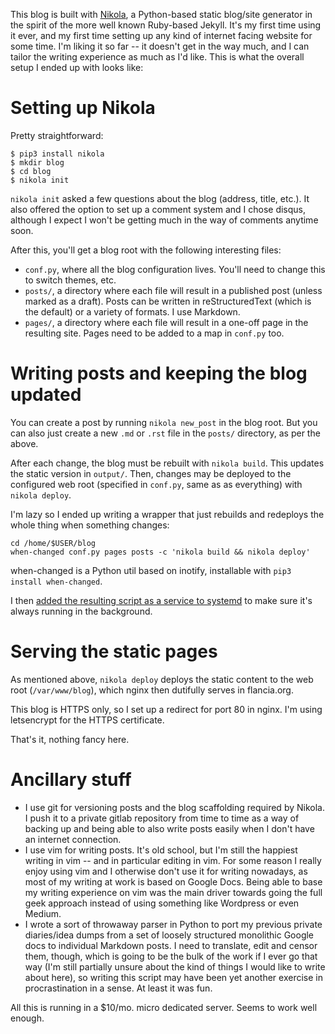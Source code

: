 <!--
.. title: Nikola
.. slug: nikola
.. date: 2018-12-27 12:00:00 UTC+01:00
.. tags: tech, meta
.. category: 
.. link: 
.. description: 
.. type: text
-->

This blog is built with [Nikola][1], a Python-based static blog/site generator in the spirit of the more well known Ruby-based Jekyll. It's my first time using it ever, and my first time setting up any kind of internet facing website for some time. I'm liking it so far -- it doesn't get in the way much, and I can tailor the writing experience as much as I'd like. This is what the overall setup I ended up with looks like:

# Setting up Nikola
Pretty straightforward:

```shell
$ pip3 install nikola
$ mkdir blog
$ cd blog
$ nikola init
```

`nikola init` asked a few questions about the blog (address, title, etc.). It also offered the option to set up a comment system and I chose disqus, although I expect I won't be getting much in the way of comments anytime soon.

After this, you'll get a blog root with the following interesting files:

* `conf.py`, where all the blog configuration lives. You'll need to change this to switch themes, etc.
* `posts/`, a directory where each file will result in a published post (unless marked as a draft). Posts can be written in reStructuredText (which is the default) or a variety of formats. I use Markdown.
* `pages/`, a directory where each file will result in a one-off page in the resulting site. Pages need to be added to a map in `conf.py` too.

# Writing posts and keeping the blog updated
You can create a post by running `nikola new_post` in the blog root. But you can also just create a new `.md` or `.rst` file in the `posts/` directory, as per the above.

After each change, the blog must be rebuilt with `nikola build`. This updates the static version in `output/`. Then, changes may be deployed to the configured web root (specified in `conf.py`, same as as everything) with `nikola deploy`.

I'm lazy so I ended up writing a wrapper that just rebuilds and redeploys the whole thing when something changes:

```shell
cd /home/$USER/blog
when-changed conf.py pages posts -c 'nikola build && nikola deploy'
```

when-changed is a Python util based on inotify, installable with `pip3 install when-changed`.

I then [added the resulting script as a service to systemd][2] to make sure it's always running in the background.

# Serving the static pages
As mentioned above, `nikola deploy` deploys the static content to the web root (`/var/www/blog`), which nginx then dutifully serves in flancia.org.

This blog is HTTPS only, so I set up a redirect for port 80 in nginx. I'm using letsencrypt for the HTTPS certificate.

That's it, nothing fancy here.

# Ancillary stuff
* I use git for versioning posts and the blog scaffolding required by Nikola. I push it to a private gitlab repository from time to time as a way of backing up and being able to also write posts easily when I don't have an internet connection.
* I use vim for writing posts. It's old school, but I'm still the happiest writing in vim -- and in particular editing in vim. For some reason I really enjoy using vim and I otherwise don't use it for writing nowadays, as most of my writing at work is based on Google Docs. Being able to base my writing experience on vim was the main driver towards going the full geek approach instead of using something like Wordpress or even Medium.
* I wrote a sort of throwaway parser in Python to port my previous private diaries/idea dumps from a set of loosely structured monolithic Google docs to individual Markdown posts. I need to translate, edit and censor them, though, which is going to be the bulk of the work if I ever go that way (I'm still partially unsure about the kind of things I would like to write about here), so writing this script may have been yet another exercise in procrastination in a sense. At least it was fun.

All this is running in a $10/mo. micro dedicated server. Seems to work well enough.

[1]: https://getnikola.com
[2]: https://medium.com/@benmorel/creating-a-linux-service-with-systemd-611b5c8b91d6
